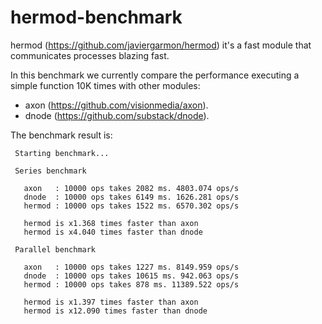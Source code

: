 hermod-benchmark
================

hermod (https://github.com/javiergarmon/hermod) it's a fast module that communicates processes blazing fast.

In this benchmark we currently compare the performance executing a simple function 10K times with other modules:

* axon (https://github.com/visionmedia/axon).
* dnode (https://github.com/substack/dnode).

The benchmark result is:
```
 Starting benchmark...

 Series benchmark

   axon   : 10000 ops takes 2082 ms. 4803.074 ops/s
   dnode  : 10000 ops takes 6149 ms. 1626.281 ops/s
   hermod : 10000 ops takes 1522 ms. 6570.302 ops/s

   hermod is x1.368 times faster than axon
   hermod is x4.040 times faster than dnode

 Parallel benchmark

   axon   : 10000 ops takes 1227 ms. 8149.959 ops/s
   dnode  : 10000 ops takes 10615 ms. 942.063 ops/s
   hermod : 10000 ops takes 878 ms. 11389.522 ops/s

   hermod is x1.397 times faster than axon
   hermod is x12.090 times faster than dnode
```
